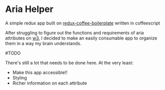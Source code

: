 # Aria Helper

A simple redux app built on [redux-coffee-boilerplate](https://github.com/xouabita/redux-coffee-boilerplate) written in coffeescript 

After struggling to figure out the functions and requirements of aria attributes on [w3](http://www.w3.org/TR/wai-aria/), I decided to make an easily consumable app to organize them in a way my brain understands.

#TODO

There's still a lot that needs to be done here. At the very least:
- Make this app accessible!!
- Styling
- Richer information on each attribute

